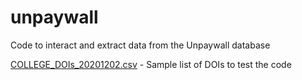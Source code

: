 # unpaywall
Code to interact and extract data from the Unpaywall database 

[COLLEGE_DOIs_20201202.csv](https://github.com/ctibbs/unpaywall/blob/main/COLLEGE_DOIs_20201202.csv) - Sample list of DOIs to test the code
